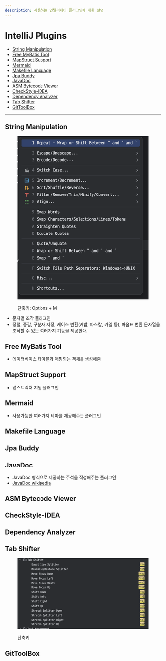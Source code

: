 ```yaml
---
description: 사용하는 인텔리제이 플러그인에 대한 설명
---
```


# IntelliJ Plugins

* [String Manipulation](intellij-plugins.md#string-manipulation)
* [Free MyBatis Tool](intellij-plugins.md#free-mybatis-tool)
* [MapStruct Support](intellij-plugins.md#mapstruct-support)
* [Mermaid](intellij-plugins.md#mapstruct-support)
* [Makefile Language](intellij-plugins.md#makefile-language)
* [Jpa Buddy](intellij-plugins.md#jpa-buddy)
* [JavaDoc](intellij-plugins.md#javadoc)
* [ASM Bytecode Viewer](intellij-plugins.md#asm-bytecode-viewer)
* [CheckStyle-IDEA](intellij-plugins.md#checkstyle-idea)
* [Dependency Analyzer](intellij-plugins.md#dependency-analyzer)
* [Tab Shifter](intellij-plugins.md#tab-shifter)
* [GitToolBox](intellij-plugins.md#gittoolbox)

***

## String Manipulation

<figure><img src="../../.gitbook/assets/image (1).png" alt=""><figcaption><p>단축키: Options + M</p></figcaption></figure>

* 문자열 조작 플러그인
* 정렬, 증감, 구분자 지정, 케이스 변환(케밥, 파스칼, 카멜 등), 따옴표 변환 문자열을 조작할 수 있는 여러가지 기능을 제공한다.

## Free MyBatis Tool

* 데이터베이스 테이블과 매핑되는 객체를 생성해줌

## MapStruct Support

* 맵스트럭처 지원 플러그인

## Mermaid

* 사용가능한 여러가지 테마를 제공해주는 플러그인

## Makefile Language

## Jpa Buddy

## JavaDoc

* JavaDoc 형식으로 제공하는 주석을 작성해주는 플러그인
* [JavaDoc wikipedia](https://en.wikipedia.org/wiki/Javadoc)

## ASM Bytecode Viewer

## CheckStyle-IDEA

## Dependency Analyzer

## Tab Shifter

<figure><img src="../../.gitbook/assets/image.png" alt=""><figcaption><p>단축키</p></figcaption></figure>

## GitToolBox















